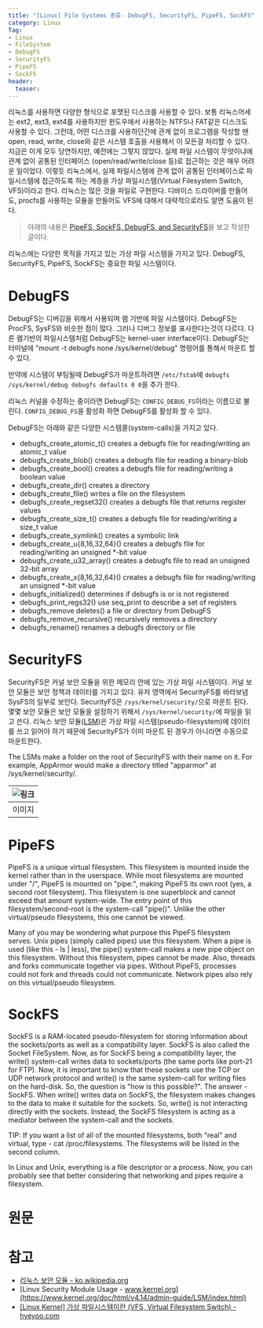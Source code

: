 ```yaml
---
title: "[Linux] File Systems 종류- DebugFS, SecurityFS, PipeFS, SockFS"
category: Linux
Tag:
- Linux
- FileSystem
- DebugFS
- SecurityFS
- PipeFS
- SockFS
header:
  teaser: 
---
```


리눅스를 사용하면 다양한 형식으로 포맷된 디스크를 사용할 수 있다. 보통 리눅스어세는 ext2, ext3, ext4를 사용하지만 윈도우에서 사용하는 NTFS나 FAT같은 디스크도 사용할 수 있다. 그런데, 어떤 디스크를 사용하던간에 관계 없이 프로그램을 작성할 땐 open, read, write, close와 같은 시스템 호출을 사용해서 이 모든걸 처리할 수 있다. 지금은 이게 모두 당연하지만, 예전에는 그렇지 않았다. 실제 파일 시스템이 무엇이냐에 관계 없이 공통된 인터페이스 (open/read/write/close 등)로 접근하는 것은 매우 어려운 일이었다. 이렇듯 리눅스에서, 실제 파일시스템에 관계 없이 공통된 인터페이스로 파일시스템에 접근하도록 하는 계층을 가상 파일시스템(Virtual Filesystem Switch, VFS)이라고 한다. 리눅스는 많은 것을 파일로 구현한다. 디바이스 드라이버를 만들어도, procfs를 사용하는 모듈을 만들어도 VFS에 대해서 대략적으로라도 알면 도움이 된다.

> 아래의 내용은 [PipeFS, SockFS, DebugFS, and SecurityFS](https://www.linux.org/threads/pipefs-sockfs-debugfs-and-securityfs.9638/)을 보고 작성한 글이다.
 
리눅스에는 다양한 목적을 가지고 있는 가상 파일 시스템을 가지고 있다. DebugFS, SecurityFS, PipeFS, SockFS는 중요한 파일 시스템이다.
 
# DebugFS

DebugFS는 디버깅을 위해서 사용되며 램 기반에 파일 시스템이다. DebugFS는 ProcFS, SysFS와 비슷한 점이 많다. 그러나 디버그 정보를 표사한다는것이 다르다. 다른 램기반의 파일시스템처럼 DebugFS는 kernel-user interface이다. DebugFS는 터미널에 "mount -t debugfs none /sys/kernel/debug" 명령어를 통해서 마운트 할 수 있다.

만약에 시스템이 부팅될때 DebugFS가 마운트하려면 `/etc/fstab`에 `debugfs /sys/kernel/debug debugfs defaults 0 0`을 추가 한다.

리눅스 커널을 수정하는 중이라면 DebugFS는 `CONFIG_DEBUG_FS`이라는 이름으로 불린다. `CONFIG_DEBUG_FS`을 활성화 하면 DebugFS를 활성화 할 수 있다.

DebugFS는 아래와 같은 다양한 시스템콜(system-calls)을 가지고 있다.

* debugfs_create_atomic_t() creates a debugfs file for reading/writing an atomic_t value
* debugfs_create_blob() creates a debugfs file for reading a binary-blob
* debugfs_create_bool() creates a debugfs file for reading/writing a boolean value
* debugfs_create_dir() creates a directory
* debugfs_create_file() writes a file on the filesystem
* debugfs_create_regset32() creates a debugfs file that returns register values
* debugfs_create_size_t() creates a debugfs file for reading/writing a size_t value
* debugfs_create_symlink() creates a symbolic link
* debugfs_create_u{8,16,32,64}() creates a debugfs file for reading/writing an unsigned *-bit value
* debugfs_create_u32_array() creates a debugfs file to read an unsigned 32-bit array
* debugfs_create_x{8,16,32,64}() creates a debugfs file for reading/writing an unsigned *-bit value
* debugfs_initialized() determines if debugfs is or is not registered
* debugfs_print_regs32() use seq_print to describe a set of registers
* debugfs_remove deletes() a file or directory from DebugFS
* debugfs_remove_recursive() recursively removes a directory
* debugfs_rename() renames a debugfs directory or file


# SecurityFS

SecurityFS은 커널 보안 모듈을 위한 메모리 안에 있는 가상 파일 시스템이다. 커널 보안 모듈은 보안 정책과 데이터를 가지고 있다. 유저 영역에서 SecurityFS를 바라보념 SysFS의 일부로 보인다. SecurityFS은 `/sys/kernel/security/`으로 마운트 된다. 몇몇 보안 모듈은 보안 모듈을 설정하기 위해서 `/sys/kernel/security/`에 파일을 읽고 쓴다. 리눅스 보안 모듈([LSM](https://www.kernel.org/doc/html/v4.14/admin-guide/LSM/index.html))은 가상 파일 시스템(pseudo-filesystem)에 데이터를 쓰고 읽어야 하기 때문에 SecurityFS가 이미 마운트 된 경우가 아니라면 수동으로 마운트한다.

The LSMs make a folder on the root of SecurityFS with their name on it. For example, AppArmor would make a directory titled "apparmor" at /sys/kernel/security/.

|![링크]("https://www.linux.org/attachments/securityfs-png.1299/")|
|:---:|
|이미지|



# PipeFS

PipeFS is a unique virtual filesystem. This filesystem is mounted inside the kernel rather than in the userspace. While most filesystems are mounted under "/", PipeFS is mounted on "pipe:", making PipeFS its own root (yes, a second root filesystem). This filesystem is one superblock and cannot exceed that amount system-wide. The entry point of this filesystem/second-root is the system-call "pipe()". Unlike the other virtual/pseudo filesystems, this one cannot be viewed.

Many of you may be wondering what purpose this PipeFS filesystem serves. Unix pipes (simply called pipes) use this filesystem. When a pipe is used (like this - ls | less), the pipe() system-call makes a new pipe object on this filesystem. Without this filesystem, pipes cannot be made. Also, threads and forks communicate together via pipes. Without PipeFS, processes could not fork and threads could not communicate. Network pipes also rely on this virtual/pseudo filesystem.


# SockFS

SockFS is a RAM-located pseudo-filesystem for storing information about the sockets/ports as well as a compatibility layer. SockFS is also called the Socket FileSystem. Now, as for SockFS being a compatibility layer, the write() system-call writes data to sockets/ports (the same ports like port-21 for FTP). Now, it is important to know that these sockets use the TCP or UDP network protocol and write() is the same system-call for writing files on the hard-disk. So, the question is "how is this possible?". The answer - SockFS. When write() writes data on SockFS, the filesystem makes changes to the data to make it suitable for the sockets. So, write() is not interacting directly with the sockets. Instead, the SockFS filesystem is acting as a mediator between the system-call and the sockets.


TIP: If you want a list of all of the mounted filesystems, both "real" and virtual, type - cat /proc/filesystems. The filesystems will be listed in the second column.

In Linux and Unix, everything is a file descriptor or a process. Now, you can probably see that better considering that networking and pipes require a filesystem.

# 원문



# 참고

* [리눅스 보안 모듈 - ko.wikipedia.org](https://ko.wikipedia.org/wiki/%EB%A6%AC%EB%88%85%EC%8A%A4_%EB%B3%B4%EC%95%88_%EB%AA%A8%EB%93%88)
* [Linux Security Module Usage - www.kernel.org](https://www.kernel.org/doc/html/v4.14/admin-guide/LSM/index.html)
* [[Linux Kernel] 가상 파일시스템이란 (VFS, Virtual Filesystem Switch) - hyeyoo.com](https://hyeyoo.com/84)
